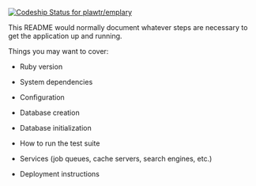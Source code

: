 
[ ![Codeship Status for plawtr/emplary](https://www.codeship.io/projects/5fbdaad0-3915-0132-5b0d-560abec77063/status)](https://www.codeship.io/projects/42149)


This README would normally document whatever steps are necessary to get the
application up and running.

Things you may want to cover:

* Ruby version

* System dependencies

* Configuration

* Database creation

* Database initialization

* How to run the test suite

* Services (job queues, cache servers, search engines, etc.)

* Deployment instructions


